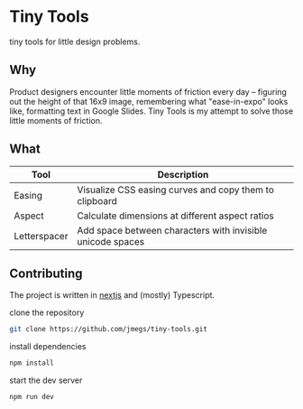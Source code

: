 # Tiny Tools

tiny tools for little design problems.

## Why

Product designers encounter little moments of friction every day – figuring out the height of that 16x9 image, remembering what "ease-in-expo" looks like, formatting text in Google Slides. Tiny Tools is my attempt to solve those little moments of friction.

## What

| Tool         | Description                                                |
| ------------ | ---------------------------------------------------------- |
| Easing       | Visualize CSS easing curves and copy them to clipboard     |
| Aspect       | Calculate dimensions at different aspect ratios            |
| Letterspacer | Add space between characters with invisible unicode spaces |

## Contributing
The project is written in [nextjs](https://nextjs.org) and (mostly) Typescript.

clone the repository
```sh
git clone https://github.com/jmegs/tiny-tools.git
```

install dependencies
```sh
npm install
```

start the dev server
```sh
npm run dev
```